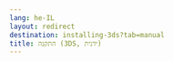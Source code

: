 ```yaml
---
lang: he-IL
layout: redirect
destination: installing-3ds?tab=manual
title: התקנה (3DS, ידנית)
---
```



